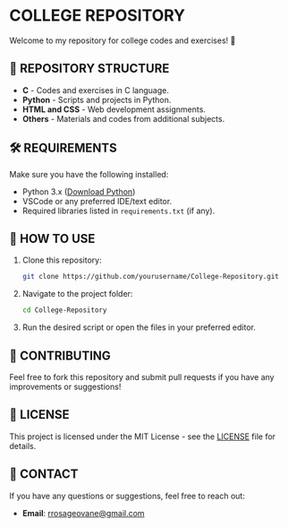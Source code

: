 # COLLEGE REPOSITORY

Welcome to my repository for college codes and exercises! 🚀

## 📂 REPOSITORY STRUCTURE
- **C** - Codes and exercises in C language.
- **Python** - Scripts and projects in Python.
- **HTML and CSS** - Web development assignments.
- **Others** - Materials and codes from additional subjects.

## 🛠 REQUIREMENTS
Make sure you have the following installed:
- Python 3.x ([Download Python](https://www.python.org/))
- VSCode or any preferred IDE/text editor.
- Required libraries listed in `requirements.txt` (if any).

## 🚀 HOW TO USE
1. Clone this repository:
   ```bash
   git clone https://github.com/yourusername/College-Repository.git
   ```
2. Navigate to the project folder:
   ```bash
   cd College-Repository
   ```
3. Run the desired script or open the files in your preferred editor.

## 🤝 CONTRIBUTING
Feel free to fork this repository and submit pull requests if you have any improvements or suggestions!

## 📄 LICENSE
This project is licensed under the MIT License - see the [LICENSE](LICENSE) file for details.

## 📧 CONTACT
If you have any questions or suggestions, feel free to reach out:
- **Email**: rrosageovane@gmail.com

